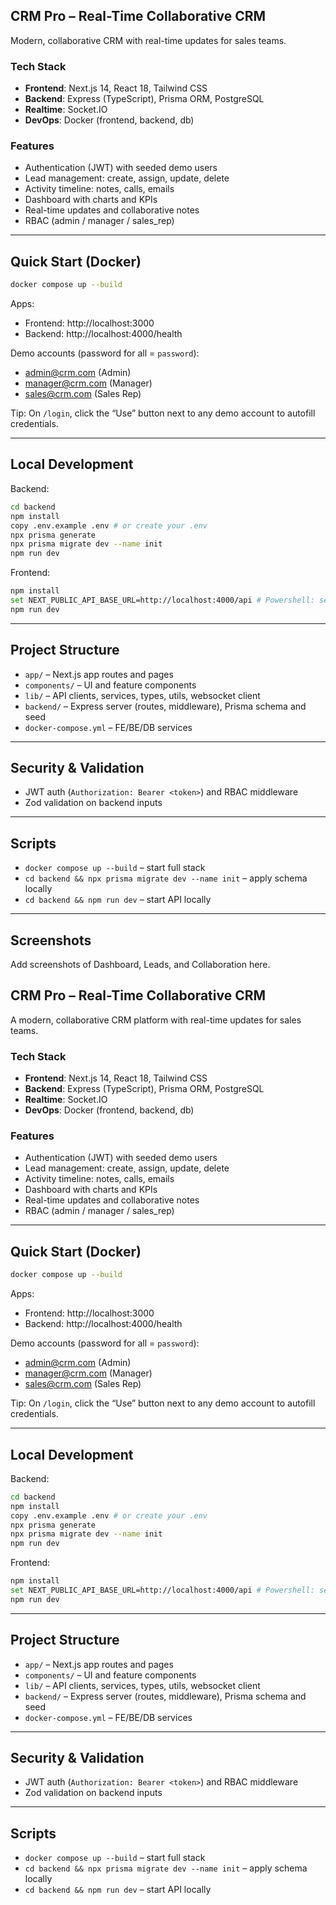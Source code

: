 ## CRM Pro – Real-Time Collaborative CRM

Modern, collaborative CRM with real-time updates for sales teams.

### Tech Stack
- **Frontend**: Next.js 14, React 18, Tailwind CSS
- **Backend**: Express (TypeScript), Prisma ORM, PostgreSQL
- **Realtime**: Socket.IO
- **DevOps**: Docker (frontend, backend, db)

### Features
- Authentication (JWT) with seeded demo users
- Lead management: create, assign, update, delete
- Activity timeline: notes, calls, emails
- Dashboard with charts and KPIs
- Real-time updates and collaborative notes
- RBAC (admin / manager / sales_rep)

---

## Quick Start (Docker)
```bash
docker compose up --build
```
Apps:
- Frontend: http://localhost:3000
- Backend:  http://localhost:4000/health

Demo accounts (password for all = `password`):
- admin@crm.com (Admin)
- manager@crm.com (Manager)
- sales@crm.com (Sales Rep)

Tip: On `/login`, click the “Use” button next to any demo account to autofill credentials.

---

## Local Development
Backend:
```bash
cd backend
npm install
copy .env.example .env # or create your .env
npx prisma generate
npx prisma migrate dev --name init
npm run dev
```
Frontend:
```bash
npm install
set NEXT_PUBLIC_API_BASE_URL=http://localhost:4000/api # Powershell: setx ... or export on *nix
npm run dev
```

---

## Project Structure
- `app/` – Next.js app routes and pages
- `components/` – UI and feature components
- `lib/` – API clients, services, types, utils, websocket client
- `backend/` – Express server (routes, middleware), Prisma schema and seed
- `docker-compose.yml` – FE/BE/DB services

---

## Security & Validation
- JWT auth (`Authorization: Bearer <token>`) and RBAC middleware
- Zod validation on backend inputs

---

## Scripts
- `docker compose up --build` – start full stack
- `cd backend && npx prisma migrate dev --name init` – apply schema locally
- `cd backend && npm run dev` – start API locally

---

## Screenshots
Add screenshots of Dashboard, Leads, and Collaboration here.


## CRM Pro – Real-Time Collaborative CRM

A modern, collaborative CRM platform with real-time updates for sales teams.

### Tech Stack
- **Frontend**: Next.js 14, React 18, Tailwind CSS
- **Backend**: Express (TypeScript), Prisma ORM, PostgreSQL
- **Realtime**: Socket.IO
- **DevOps**: Docker (frontend, backend, db)

### Features
- Authentication (JWT) with seeded demo users
- Lead management: create, assign, update, delete
- Activity timeline: notes, calls, emails
- Dashboard with charts and KPIs
- Real-time updates and collaborative notes
- RBAC (admin / manager / sales_rep)

---

## Quick Start (Docker)
```bash
docker compose up --build
```
Apps:
- Frontend: http://localhost:3000
- Backend:  http://localhost:4000/health

Demo accounts (password for all = `password`):
- admin@crm.com (Admin)
- manager@crm.com (Manager)
- sales@crm.com (Sales Rep)

Tip: On `/login`, click the “Use” button next to any demo account to autofill credentials.

---

## Local Development
Backend:
```bash
cd backend
npm install
copy .env.example .env # or create your .env
npx prisma generate
npx prisma migrate dev --name init
npm run dev
```
Frontend:
```bash
npm install
set NEXT_PUBLIC_API_BASE_URL=http://localhost:4000/api # Powershell: setx ... or export on *nix
npm run dev
```

---

## Project Structure
- `app/` – Next.js app routes and pages
- `components/` – UI and feature components
- `lib/` – API clients, services, types, utils, websocket client
- `backend/` – Express server (routes, middleware), Prisma schema and seed
- `docker-compose.yml` – FE/BE/DB services

---

## Security & Validation
- JWT auth (`Authorization: Bearer <token>`) and RBAC middleware
- Zod validation on backend inputs

---

## Scripts
- `docker compose up --build` – start full stack
- `cd backend && npx prisma migrate dev --name init` – apply schema locally
- `cd backend && npm run dev` – start API locally

